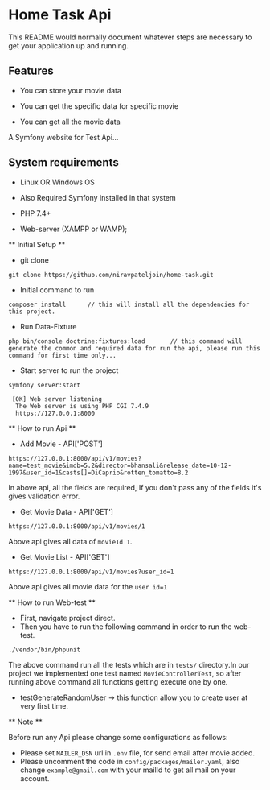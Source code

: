 # Home Task Api #

This README would normally document whatever steps are necessary to get your application up and running.

## Features

* You can store your movie data

* You can get the specific data for specific movie

* You can get all the movie data

A Symfony website for Test Api...

## System requirements

* Linux OR Windows OS

* Also Required Symfony installed in that system

* PHP 7.4+

* Web-server (XAMPP or WAMP);

** Initial Setup **

* git clone

```
git clone https://github.com/niravpateljoin/home-task.git
```

* Initial command to run

```
composer install      // this will install all the dependencies for this project.
```

* Run Data-Fixture

```
php bin/console doctrine:fixtures:load       // this command will generate the common and required data for run the api, please run this command for first time only...
```

* Start server to run the project

```
symfony server:start
```
     [OK] Web server listening
      The Web server is using PHP CGI 7.4.9
      https://127.0.0.1:8000

** How to run Api **

* Add Movie - API['POST']

```
https://127.0.0.1:8000/api/v1/movies?name=test_movie&imdb=5.2&director=bhansali&release_date=10-12-1997&user_id=1&casts[]=DiCaprio&rotten_tomatto=8.2
```

In above api, all the fields are required, If you don't pass any of the fields it's gives validation error.

* Get Movie Data - API['GET']

```
https://127.0.0.1:8000/api/v1/movies/1
```

Above api gives all data of `movieId 1`.

* Get Movie List - API['GET']

```
https://127.0.0.1:8000/api/v1/movies?user_id=1
```

Above api gives all movie data for the `user id=1`


** How to run Web-test **

* First, navigate project direct.
* Then you have to run the following command in order to run the web-test.

```
./vendor/bin/phpunit
```

The above command run all the tests which are in `tests/` directory.In our project we implemented one test named `MovieControllerTest`, so after running above command all functions getting execute one by one.
- testGenerateRandomUser -> this function allow you to create user at very first time.

** Note **

Before run any Api please change some configurations as follows:
- Please set `MAILER_DSN` url in `.env` file, for send email after movie added.
- Please uncomment the code in `config/packages/mailer.yaml`, also change `example@gmail.com` with your mailId to get all mail on your account.
